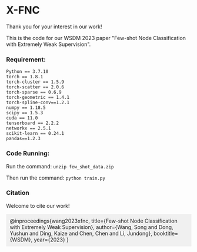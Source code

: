 # X-FNC

Thank you for your interest in our work! </br>

This is the code for our WSDM 2023 paper "Few-shot Node Classification with Extremely Weak Supervision".

### Requirement:
`Python == 3.7.10`  
`torch == 1.8.1`  
`torch-cluster == 1.5.9`  
`torch-scatter == 2.0.6`  
`torch-sparse == 0.6.9`  
`torch-geometric == 1.4.1`  
`torch-spline-conv==1.2.1`  
`numpy == 1.18.5`  
`scipy == 1.5.3`  
`cuda == 11.0`  
`tensorboard == 2.2.2`  
`networkx == 2.5.1`  
`scikit-learn == 0.24.1`  
`pandas==1.2.3`  


### Code Running:
Run the command: 
`unzip few_shot_data.zip`

Then run the command:
`python train.py`


### Citation
Welcome to cite our work! </br>
<div style="background-color: #f0f0f0; padding: 10px;">
@inproceedings{wang2023xfnc,  
  title={Few-shot Node Classification with Extremely Weak Supervision},  
  author={Wang, Song and Dong, Yushun and Ding, Kaize and Chen, Chen and Li, Jundong},  
  booktitle={WSDM},  
  year={2023}  
}
</div>
